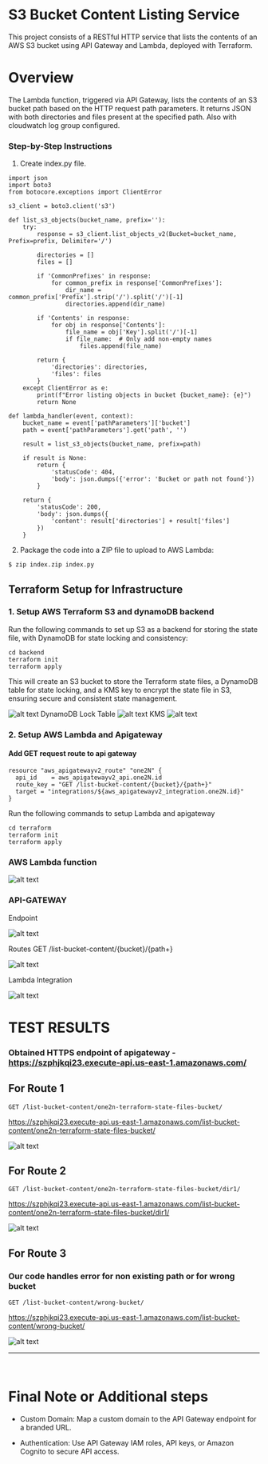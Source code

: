 # S3 Bucket Content Listing Service

This project consists of a RESTful HTTP service that lists the contents of an AWS S3 bucket using API Gateway and Lambda, deployed with Terraform.

# Overview
The Lambda function, triggered via API Gateway, lists the contents of an S3 bucket path based on the HTTP request path parameters. It returns JSON with both directories and files present at the specified path. Also with cloudwatch log group configured.

### Step-by-Step Instructions
1. Create index.py file.

```
import json
import boto3
from botocore.exceptions import ClientError

s3_client = boto3.client('s3')

def list_s3_objects(bucket_name, prefix=''):
    try:
        response = s3_client.list_objects_v2(Bucket=bucket_name, Prefix=prefix, Delimiter='/')
        
        directories = []
        files = []

        if 'CommonPrefixes' in response:
            for common_prefix in response['CommonPrefixes']:
                dir_name = common_prefix['Prefix'].strip('/').split('/')[-1]
                directories.append(dir_name)

        if 'Contents' in response:
            for obj in response['Contents']:
                file_name = obj['Key'].split('/')[-1]
                if file_name:  # Only add non-empty names
                    files.append(file_name)
        
        return {
            'directories': directories,
            'files': files
        }
    except ClientError as e:
        print(f"Error listing objects in bucket {bucket_name}: {e}")
        return None

def lambda_handler(event, context):
    bucket_name = event['pathParameters']['bucket']
    path = event['pathParameters'].get('path', '')

    result = list_s3_objects(bucket_name, prefix=path)

    if result is None:
        return {
            'statusCode': 404,
            'body': json.dumps({'error': 'Bucket or path not found'})
        }
    
    return {
        'statusCode': 200,
        'body': json.dumps({
            'content': result['directories'] + result['files']
        })
    }

```

2. Package the code into a ZIP file to upload to AWS Lambda:
 ```
 $ zip index.zip index.py
 ```

## Terraform Setup for Infrastructure

### 1.  Setup AWS Terraform S3 and dynamoDB backend

Run the following commands to set up S3 as a backend for storing the state file, with DynamoDB for state locking and consistency:

```
cd backend
terraform init
terraform apply
```

This will create an S3 bucket to store the Terraform state files, a DynamoDB table for state locking, and a KMS key to encrypt the state file in S3, ensuring secure and consistent state management.

![alt text](images/image.png)
DynamoDB Lock Table
![alt text](images/image-1.png)
KMS
![alt text](images/image-2.png)

### 2. Setup AWS Lambda and Apigateway 

#### Add GET request route to api gateway
```
resource "aws_apigatewayv2_route" "one2N" {
  api_id    = aws_apigatewayv2_api.one2N.id
  route_key = "GET /list-bucket-content/{bucket}/{path+}"
  target = "integrations/${aws_apigatewayv2_integration.one2N.id}"
}
```

Run the following commands to setup Lambda and apigateway

```
cd terraform
terraform init
terraform apply
```

### AWS Lambda function

![alt text](images/image-3.png)

### API-GATEWAY
Endpoint

![alt text](images/image-6.png)

Routes GET /list-bucket-content/{bucket}/{path+}

![alt text](images/image-4.png)

Lambda Integration

![alt text](images/image-5.png)


# TEST RESULTS
### Obtained HTTPS endpoint of apigateway - https://szphjkqi23.execute-api.us-east-1.amazonaws.com/
## For Route 1
```
GET /list-bucket-content/one2n-terraform-state-files-bucket/
```
https://szphjkqi23.execute-api.us-east-1.amazonaws.com/list-bucket-content/one2n-terraform-state-files-bucket/

![alt text](images/image-7.png)


## For Route 2
```
GET /list-bucket-content/one2n-terraform-state-files-bucket/dir1/
```
https://szphjkqi23.execute-api.us-east-1.amazonaws.com/list-bucket-content/one2n-terraform-state-files-bucket/dir1/

![alt text](images/image-8.png)


## For Route 3
### Our code handles error for non existing path or for wrong bucket

```
GET /list-bucket-content/wrong-bucket/
```
https://szphjkqi23.execute-api.us-east-1.amazonaws.com/list-bucket-content/wrong-bucket/

![alt text](images/image-9.png)


---

<br>

# Final Note or Additional steps


* Custom Domain: Map a custom domain to the API Gateway endpoint for a branded URL.

* Authentication: Use API Gateway IAM roles, API keys, or Amazon Cognito to secure API access.
